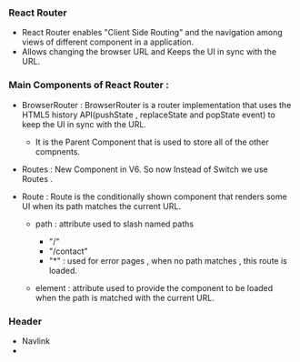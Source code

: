 ### React Router 

- React Router enables "Client Side Routing" and the navigation among views of different component in a application.
- Allows changing the browser URL and Keeps the UI in sync with the URL.

### Main Components of React Router :

- BrowserRouter : BrowserRouter is a router implementation that uses the HTML5 history API(pushState , replaceState and popState event) to keep the UI in sync with the URL. 
    - It is the Parent Component that is used to store all of the other compnents.

- Routes : New Component in V6. So now Instead of Switch we use Routes .
- Route : Route is the conditionally shown component that renders some UI when its path matches the current URL.

    - path : attribute used to slash named paths 
      - "/" 
      - "/contact"
      - "*" : used for error pages , when no path matches , this route is loaded.

    - element : attribute used to provide the component to be loaded when the path is matched with the current URL.


### Header 

- Navlink 
- 